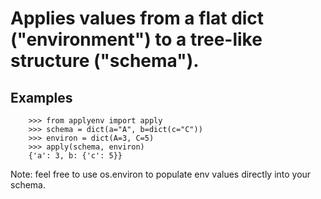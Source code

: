# Applies values from a flat dict ("environment") to a tree-like structure ("schema"). 


## Examples

```
    >>> from applyenv import apply
    >>> schema = dict(a="A", b=dict(c="C"))
    >>> environ = dict(A=3, C=5)
    >>> apply(schema, environ)
    {'a': 3, b: {'c': 5}} 

```

Note: feel free to use os.environ to populate env values directly into your schema.

